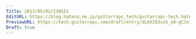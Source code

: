 ```yaml
---
Title: 2013/05/02/230551
EditURL: https://blog.hatena.ne.jp/guitarrapc_tech/guitarrapc-tech.hatenablog.com/atom/entry/6802418398340706779
PreviewURL: https://tech.guitarrapc.com/draft/entry/dLkKI83vzS_a8-gCJn13hf0DL4o
Draft: true
---
```


